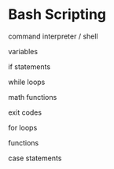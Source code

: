 # Bash Scripting

command interpreter / shell

variables

if statements

while loops

math functions

exit codes

for loops

functions

case statements
